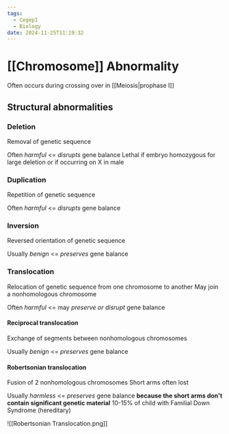 ```yaml
---
tags:
  - Cegep1
  - Biology
date: 2024-11-25T11:19:32
---
```


# [[Chromosome]] Abnormality

Often occurs during crossing over in [[Meiosis|prophase I]]

## Structural abnormalities

### Deletion

Removal of genetic sequence

Often *harmful* <= *disrupts* gene balance
Lethal if embryo homozygous for large deletion or if occurring on X in male

### Duplication

Repetition of genetic sequence

Often *harmful* <= *disrupts* gene balance

### Inversion

Reversed orientation of genetic sequence

Usually *benign* <= *preserves* gene balance

### Translocation

Relocation of genetic sequence from one chromosome to another
May join a nonhomologous chromosome

Often *harmful* <= may *preserve or disrupt* gene balance

#### Reciprocal translocation

Exchange of segments between nonhomologous chromosomes

Usually *benign* <= *preserves* gene balance

#### Robertsonian translocation

Fusion of 2 nonhomologous chromosomes
Short arms often lost

Usually *harmless* <= *preserves* gene balance **because the short arms don't contain significant genetic material**
10-15% of child with Familial Down Syndrome (hereditary)

![[Robertsonian Translocation.png]]